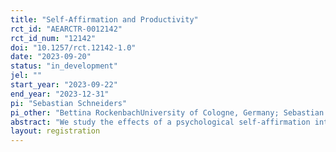 ```yaml
---
title: "Self-Affirmation and Productivity"
rct_id: "AEARCTR-0012142"
rct_id_num: "12142"
doi: "10.1257/rct.12142-1.0"
date: "2023-09-20"
status: "in_development"
jel: ""
start_year: "2023-09-22"
end_year: "2023-12-31"
pi: "Sebastian Schneiders"
pi_other: "Bettina RockenbachUniversity of Cologne, Germany; Sebastian TonkeMax Planck Institute for Research on Collective Goods, Bonn, Germany; Björn VollanPhillips University Marburg, Germany; Arne R. WeissUniversity of Alicante, Spain; University of Bern, Wyss Academy for Nature, Switzerland"
abstract: "We study the effects of a psychological self-affirmation intervention on performance in a real-effort task. The study is motivated by a previously conducted field experiment among a poor and stigmatized group in Namibia, in which a standard self-affirmation intervention (recalling successful experiences) backfired by reducing productivity. In an online experiment, we study whether this backfiring can be explained by a failure to adequately respond to the self-affirmation prompt. Subjects may either fail to adequately respond when they have difficulty recalling successful experiences (“ease-of-retrieval”) or when subjects do not fill the time allocated to talk about positive experiences."
layout: registration
---
```


